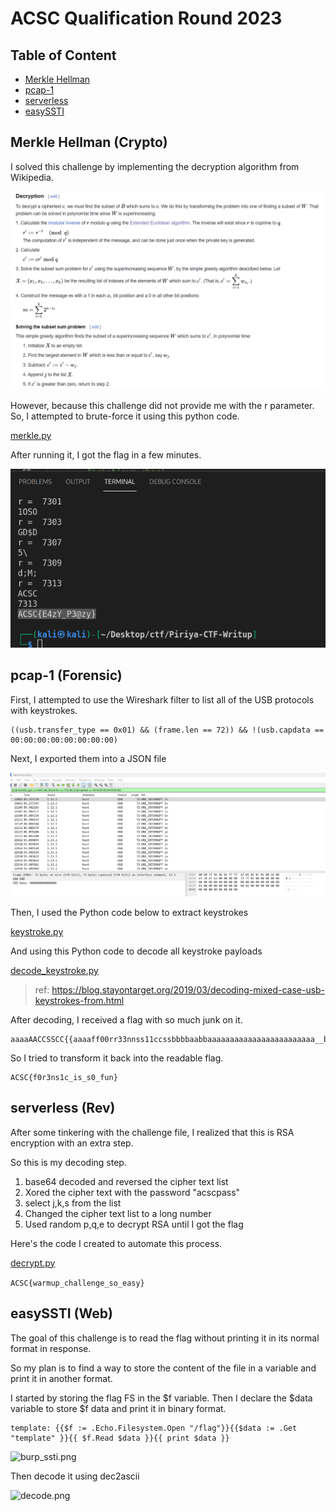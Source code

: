 # ACSC Qualification Round 2023
## Table of Content
- [Merkle Hellman](#Merkle-Hellman-(Crypto))
- [pcap-1](#pcap-1-(Forensic))
- [serverless](#serverless-(Rev))
- [easySSTI](#easySSTI-(Web))


## Merkle Hellman (Crypto)

I solved this challenge by implementing the decryption algorithm from Wikipedia.

![formula](./images/wikipedia.png)

However, because this challenge did not provide me with the r parameter. So, I attempted to brute-force it using this python code.

[merkle.py](./file/merkle.py)

After running it, I got the flag in a few minutes.

![flag](./images/flag-merkle.png)

## pcap-1 (Forensic)

First, I attempted to use the Wireshark filter to list all of the USB protocols with keystrokes. 
```
((usb.transfer_type == 0x01) && (frame.len == 72)) && !(usb.capdata == 00:00:00:00:00:00:00:00)
```
Next, I exported them into a JSON file

![pcap.png](./images/pcap.png)

Then, I used the Python code below to extract keystrokes

[keystroke.py](./file/keystroke.py)

And using this Python code to decode all keystroke payloads

[decode_keystroke.py](./file/decode_keystroke.py)

> ref: https://blog.stayontarget.org/2019/03/decoding-mixed-case-usb-keystrokes-from.html


After decoding, I received a flag with so much junk on it.

```
aaaaAACCSSCC{{aaaaff00rr33nnss11ccssbbbbaabbaaaaaaaaaaaaaaaaaaaaaaaa__bbaaaaiissccddaabb__aaaaaaaaaaaaaaaabbaaaaaaaaaaaass00aaaaaa__bbaaaaaaaaaaaaaaaabbaaaaaaaaaaaaaaffuummdeldelnnaaaaaaaaaaaaaaaaaaaaddddaabbbbccacacddbbccbbaaaabbaaaaaaaa}}
```
So I tried to transform it back into the readable flag.
```
ACSC{f0r3ns1c_is_s0_fun}
```

## serverless (Rev)

After some tinkering with the challenge file, I realized that this is RSA encryption with an extra step.

So this is my decoding step.

1. base64 decoded and reversed the cipher text list
2. Xored the cipher text with the password "acscpass"
3. select j,k,s from the list
4. Changed the cipher text list to a long number
5. Used random p,q,e to decrypt RSA until I got the flag

Here's the code I created to automate this process.

[decrypt.py](./file/decrypt.py)

```ACSC{warmup_challenge_so_easy}```


## easySSTI (Web)

The goal of this challenge is to read the flag without printing it in its normal format in response.

So my plan is to find a way to store the content of the file in a variable and print it in another format. 

I started by storing the flag FS in the $f variable. Then I declare the $data variable to store $f data and print it in binary format.

```
template: {{$f := .Echo.Filesystem.Open "/flag"}}{{$data := .Get "template" }}{{ $f.Read $data }}{{ print $data }}
```

![burp_ssti.png](./images/burp_ssti.png)

Then decode it using dec2ascii

![decode.png](./images/decode.png)
